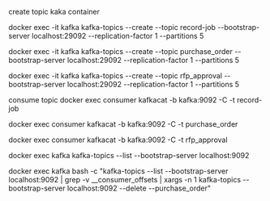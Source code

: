 create topic kaka container

docker exec -it kafka kafka-topics --create --topic record-job --bootstrap-server localhost:29092 --replication-factor 1 --partitions 5

docker exec -it kafka kafka-topics --create --topic purchase_order --bootstrap-server localhost:29092 --replication-factor 1 --partitions 5

docker exec -it kafka kafka-topics --create --topic rfp_approval --bootstrap-server localhost:29092 --replication-factor 1 --partitions 5

consume topic
docker exec consumer kafkacat -b kafka:9092 -C -t record-job

docker exec consumer kafkacat -b kafka:9092 -C -t purchase_order

docker exec consumer kafkacat -b kafka:9092 -C -t rfp_approval



docker exec kafka kafka-topics --list --bootstrap-server localhost:9092

docker exec kafka bash -c "kafka-topics --list --bootstrap-server localhost:9092 | grep -v __consumer_offsets | xargs -n 1 kafka-topics --bootstrap-server localhost:9092 --delete --purchase_order"
